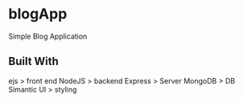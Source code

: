# blogApp

Simple Blog Application
 ## Built With 
  ejs > front end
  NodeJS > backend 
  Express > Server
  MongoDB > DB
  Simantic UI > styling 
  
